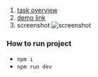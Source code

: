 1. [task overview](https://github.com/rolling-scopes-school/tasks/blob/master/tasks/piskel-clone.md)
2.  [demo link](https://piskel-clone-vladji.netlify.com/)
3.  screenshot
![screenshot](https://user-images.githubusercontent.com/47819058/72154963-085a5b00-33c3-11ea-9a54-0845ef32ac27.png)

### How to run project  
* `npm i`
* `npm run dev`
